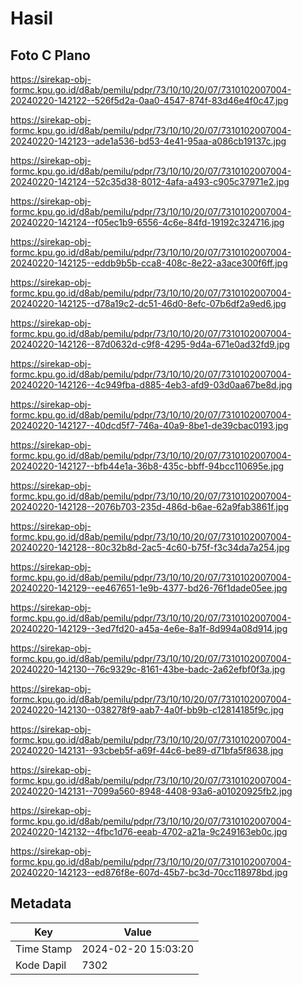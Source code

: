 # Hasil

## Foto C Plano

https://sirekap-obj-formc.kpu.go.id/d8ab/pemilu/pdpr/73/10/10/20/07/7310102007004-20240220-142122--526f5d2a-0aa0-4547-874f-83d46e4f0c47.jpg

https://sirekap-obj-formc.kpu.go.id/d8ab/pemilu/pdpr/73/10/10/20/07/7310102007004-20240220-142123--ade1a536-bd53-4e41-95aa-a086cb19137c.jpg

https://sirekap-obj-formc.kpu.go.id/d8ab/pemilu/pdpr/73/10/10/20/07/7310102007004-20240220-142124--52c35d38-8012-4afa-a493-c905c37971e2.jpg

https://sirekap-obj-formc.kpu.go.id/d8ab/pemilu/pdpr/73/10/10/20/07/7310102007004-20240220-142124--f05ec1b9-6556-4c6e-84fd-19192c324716.jpg

https://sirekap-obj-formc.kpu.go.id/d8ab/pemilu/pdpr/73/10/10/20/07/7310102007004-20240220-142125--eddb9b5b-cca8-408c-8e22-a3ace300f6ff.jpg

https://sirekap-obj-formc.kpu.go.id/d8ab/pemilu/pdpr/73/10/10/20/07/7310102007004-20240220-142125--d78a19c2-dc51-46d0-8efc-07b6df2a9ed6.jpg

https://sirekap-obj-formc.kpu.go.id/d8ab/pemilu/pdpr/73/10/10/20/07/7310102007004-20240220-142126--87d0632d-c9f8-4295-9d4a-671e0ad32fd9.jpg

https://sirekap-obj-formc.kpu.go.id/d8ab/pemilu/pdpr/73/10/10/20/07/7310102007004-20240220-142126--4c949fba-d885-4eb3-afd9-03d0aa67be8d.jpg

https://sirekap-obj-formc.kpu.go.id/d8ab/pemilu/pdpr/73/10/10/20/07/7310102007004-20240220-142127--40dcd5f7-746a-40a9-8be1-de39cbac0193.jpg

https://sirekap-obj-formc.kpu.go.id/d8ab/pemilu/pdpr/73/10/10/20/07/7310102007004-20240220-142127--bfb44e1a-36b8-435c-bbff-94bcc110695e.jpg

https://sirekap-obj-formc.kpu.go.id/d8ab/pemilu/pdpr/73/10/10/20/07/7310102007004-20240220-142128--2076b703-235d-486d-b6ae-62a9fab3861f.jpg

https://sirekap-obj-formc.kpu.go.id/d8ab/pemilu/pdpr/73/10/10/20/07/7310102007004-20240220-142128--80c32b8d-2ac5-4c60-b75f-f3c34da7a254.jpg

https://sirekap-obj-formc.kpu.go.id/d8ab/pemilu/pdpr/73/10/10/20/07/7310102007004-20240220-142129--ee467651-1e9b-4377-bd26-76f1dade05ee.jpg

https://sirekap-obj-formc.kpu.go.id/d8ab/pemilu/pdpr/73/10/10/20/07/7310102007004-20240220-142129--3ed7fd20-a45a-4e6e-8a1f-8d994a08d914.jpg

https://sirekap-obj-formc.kpu.go.id/d8ab/pemilu/pdpr/73/10/10/20/07/7310102007004-20240220-142130--76c9329c-8161-43be-badc-2a62efbf0f3a.jpg

https://sirekap-obj-formc.kpu.go.id/d8ab/pemilu/pdpr/73/10/10/20/07/7310102007004-20240220-142130--038278f9-aab7-4a0f-bb9b-c12814185f9c.jpg

https://sirekap-obj-formc.kpu.go.id/d8ab/pemilu/pdpr/73/10/10/20/07/7310102007004-20240220-142131--93cbeb5f-a69f-44c6-be89-d71bfa5f8638.jpg

https://sirekap-obj-formc.kpu.go.id/d8ab/pemilu/pdpr/73/10/10/20/07/7310102007004-20240220-142131--7099a560-8948-4408-93a6-a01020925fb2.jpg

https://sirekap-obj-formc.kpu.go.id/d8ab/pemilu/pdpr/73/10/10/20/07/7310102007004-20240220-142132--4fbc1d76-eeab-4702-a21a-9c249163eb0c.jpg

https://sirekap-obj-formc.kpu.go.id/d8ab/pemilu/pdpr/73/10/10/20/07/7310102007004-20240220-142123--ed876f8e-607d-45b7-bc3d-70cc118978bd.jpg


## Metadata

| Key        | Value               |
| ---------- | ------------------- |
| Time Stamp | 2024-02-20 15:03:20 |
| Kode Dapil | 7302                |



